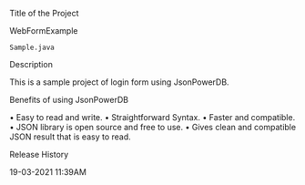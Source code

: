 Title of the Project

WebFormExample

 	Sample.java

Description

This is a sample project of login form using JsonPowerDB.

Benefits of using JsonPowerDB

•	Easy to read and write.
•	Straightforward Syntax.
•	Faster and compatible.
•	JSON library is open source and free to use.
•	Gives clean and compatible JSON result that is easy to read.

Release History 

19-03-2021 11:39AM

